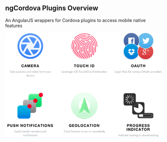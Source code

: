 ##  ngCordova Plugins Overview
An AngularJS wrappers for Cordova plugins to access mobile native features

![alt resources/ngcordova/ngcordova-plugins-overview.png](resources/ngcordova/ngcordova-plugins-overview.png)
